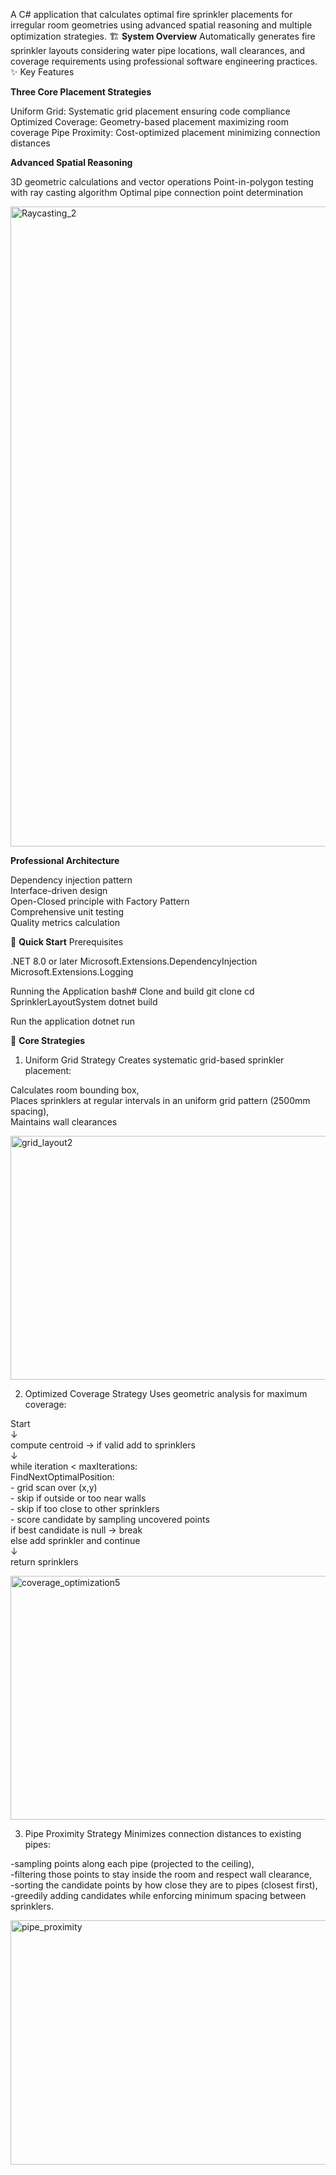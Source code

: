 A C# application that calculates optimal fire sprinkler placements for irregular room geometries using advanced spatial reasoning and multiple optimization strategies.
🏗️ **System Overview**
Automatically generates fire sprinkler layouts considering water pipe locations, wall clearances, and coverage requirements using professional software engineering practices.
✨ Key Features

**Three Core Placement Strategies**

Uniform Grid: Systematic grid placement ensuring code compliance
Optimized Coverage: Geometry-based placement maximizing room coverage
Pipe Proximity: Cost-optimized placement minimizing connection distances


**Advanced Spatial Reasoning**

3D geometric calculations and vector operations
Point-in-polygon testing with ray casting algorithm
Optimal pipe connection point determination

<img width="2048" height="1024" alt="Raycasting_2" src="https://github.com/user-attachments/assets/279bed78-809a-46a5-85c7-bb5667f35305" />



**Professional Architecture**

Dependency injection pattern<br/>
Interface-driven design<br/>
Open-Closed principle with Factory Pattern<br/>
Comprehensive unit testing<br/>
Quality metrics calculation<br/>


🚀 **Quick Start**
Prerequisites

.NET 8.0 or later
Microsoft.Extensions.DependencyInjection
Microsoft.Extensions.Logging

Running the Application
bash# Clone and build
git clone <repository-url>
cd SprinklerLayoutSystem
dotnet build

Run the application
dotnet run

🔧 **Core Strategies**
1. Uniform Grid Strategy
Creates systematic grid-based sprinkler placement:

  Calculates room bounding box,<br/>
  Places sprinklers at regular intervals in an uniform grid pattern (2500mm spacing),<br/>
  Maintains wall clearances<br/>

<img width="571" height="390" alt="grid_layout2" src="https://github.com/user-attachments/assets/6676dae6-6089-442e-8b22-9075fa3ac909" />


2. Optimized Coverage Strategy
Uses geometric analysis for maximum coverage:<br/>

Start<br/>
  ↓<br/>
compute centroid -> if valid add to sprinklers<br/>
  ↓<br/>
while iteration < maxIterations:<br/>
  FindNextOptimalPosition:<br/>
    - grid scan over (x,y)<br/>
    - skip if outside or too near walls<br/>
    - skip if too close to other sprinklers<br/>
    - score candidate by sampling uncovered points<br/>
  if best candidate is null -> break<br/>
  else add sprinkler and continue<br/>
  ↓<br/>
return sprinklers<br/>

<img width="571" height="390" alt="coverage_optimization5" src="https://github.com/user-attachments/assets/935d1c75-4a77-4730-a73b-0c35c55bedb7" />


3. Pipe Proximity Strategy
Minimizes connection distances to existing pipes:<br/>

  -sampling points along each pipe (projected to the ceiling),<br/>
  -filtering those points to stay inside the room and respect wall clearance,<br/>
  -sorting the candidate points by how close they are to pipes (closest first),<br/>
  -greedily adding candidates while enforcing minimum spacing between sprinklers.<br/>

<img width="571" height="391" alt="pipe_proximity" src="https://github.com/user-attachments/assets/b30c5b16-e115-442c-bf32-6584e4295576" />


